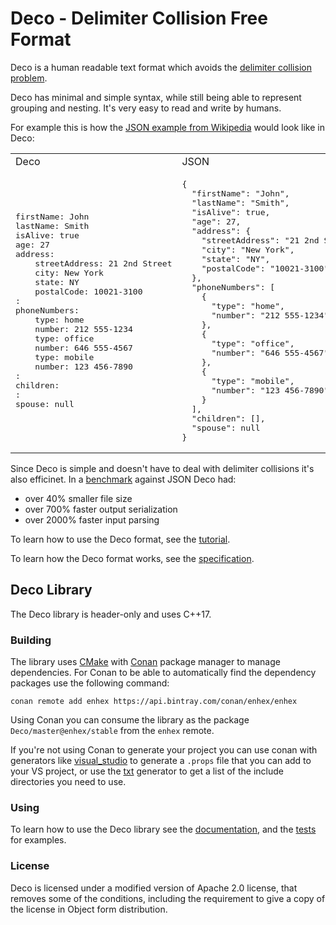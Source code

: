 # Deco - Delimiter Collision Free Format

Deco is a human readable text format which avoids the [delimiter collision problem](https://en.wikipedia.org/wiki/Delimiter#Delimiter_collision).

Deco has minimal and simple syntax, while still being able to represent grouping and nesting.
It's very easy to read and write by humans.

For example this is how the [JSON example from Wikipedia](https://en.wikipedia.org/wiki/JSON#Example) would look like in Deco:

<table>
<tr>
  <td>
      Deco
  </td>
  <td>
      JSON
  </td>
</tr>
<tr>
<td>
<pre>
firstName: John
lastName: Smith
isAlive: true
age: 27
address:
    streetAddress: 21 2nd Street
    city: New York
    state: NY
    postalCode: 10021-3100
:
phoneNumbers:
    type: home
    number: 212 555-1234
    type: office
    number: 646 555-4567
    type: mobile
    number: 123 456-7890
:
children:
:
spouse: null
</pre>
</td>
<td>
<pre>
{
  "firstName": "John",
  "lastName": "Smith",
  "isAlive": true,
  "age": 27,
  "address": {
    "streetAddress": "21 2nd Street",
    "city": "New York",
    "state": "NY",
    "postalCode": "10021-3100"
  },
  "phoneNumbers": [
    {
      "type": "home",
      "number": "212 555-1234"
    },
    {
      "type": "office",
      "number": "646 555-4567"
    },
    {
      "type": "mobile",
      "number": "123 456-7890"
    }
  ],
  "children": [],
  "spouse": null
}
</pre>
</td>
</tr>
</table>

Since Deco is simple and doesn't have to deal with delimiter collisions it's also efficinet. In a [benchmark](https://github.com/Enhex/deco-benchmark) against JSON Deco had:
- over 40% smaller file size
- over 700% faster output serialization
- over 2000% faster input parsing


To learn how to use the Deco format, see the [tutorial](deco_tutorial.md).

To learn how the Deco format works, see the [specification](delimiter%20collision%20free%20format.txt).

## Deco Library

The Deco library is header-only and uses C++17.

### Building

The library uses [CMake](cmake.org) with [Conan](www.conan.io) package manager to manage dependencies.
For Conan to be able to automatically find the dependency packages use the following command:
```
conan remote add enhex https://api.bintray.com/conan/enhex/enhex
```

Using Conan you can consume the library as the package `Deco/master@enhex/stable` from the `enhex` remote.

If you're not using Conan to generate your project you can use conan with generators like [visual_studio](http://docs.conan.io/en/latest/reference/generators/visualstudio.html) to generate a `.props` file that you can add to your VS project, or use the [txt](http://docs.conan.io/en/latest/reference/generators/text.html) generator to get a list of the include directories you need to use.


### Using

To learn how to use the Deco library see the [documentation](documentation.md), and the [tests](tests) for examples.


### License

Deco is licensed under a modified version of Apache 2.0 license, that removes some of the conditions, including the requirement to give a copy of the license in Object form distribution.